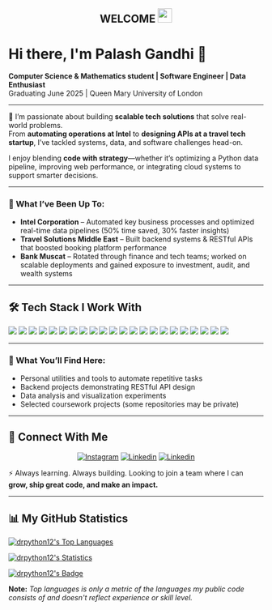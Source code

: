 <h2 align="center">
    WELCOME 
    <img src="https://media.giphy.com/media/hvRJCLFzcasrR4ia7z/giphy.gif" width="28">
</h2>

# Hi there, I'm Palash Gandhi 👋

**Computer Science & Mathematics student | Software Engineer | Data Enthusiast**  
Graduating June 2025 | Queen Mary University of London

---

🚀 I’m passionate about building **scalable tech solutions** that solve real-world problems.  
From **automating operations at Intel** to **designing APIs at a travel tech startup**, I’ve tackled systems, data, and software challenges head-on.

I enjoy blending **code with strategy**—whether it’s optimizing a Python data pipeline, improving web performance, or integrating cloud systems to support smarter decisions.

---

### 💼 What I’ve Been Up To:
- **Intel Corporation** – Automated key business processes and optimized real-time data pipelines (50% time saved, 30% faster insights)
- **Travel Solutions Middle East** – Built backend systems & RESTful APIs that boosted booking platform performance
- **Bank Muscat** – Rotated through finance and tech teams; worked on scalable deployments and gained exposure to investment, audit, and wealth systems

---

## 🛠️ Tech Stack I Work With

![](https://img.shields.io/badge/C-00599C?style=for-the-badge&logo=c&logoColor=white)
![](https://img.shields.io/badge/C%2B%2B-00599C?style=for-the-badge&logo=c%2B%2B&logoColor=white)
![](https://img.shields.io/badge/C%23-239120?style=for-the-badge&logo=c-sharp&logoColor=white)
![](https://img.shields.io/badge/Flask-000000?style=for-the-badge&logo=flask&logoColor=white)
![](https://img.shields.io/badge/GitHub-100000?style=for-the-badge&logo=github&logoColor=white)
![](https://img.shields.io/badge/Java-ED8B00?style=for-the-badge&logo=java&logoColor=white)
![](https://img.shields.io/badge/JavaScript-323330?style=for-the-badge&logo=javascript&logoColor=F7DF1E)
![](https://img.shields.io/badge/Jupyter-F37626.svg?&style=for-the-badge&logo=Jupyter&logoColor=white)
![](https://img.shields.io/badge/Keras-D00000?style=for-the-badge&logo=Keras&logoColor=white)
![](https://img.shields.io/badge/MySQL-005C84?style=for-the-badge&logo=mysql&logoColor=white)
![](https://img.shields.io/badge/Numpy-777BB4?style=for-the-badge&logo=numpy&logoColor=white)
![](https://img.shields.io/badge/Pandas-2C2D72?style=for-the-badge&logo=pandas&logoColor=white)
![](https://img.shields.io/badge/Plotly-239120?style=for-the-badge&logo=plotly&logoColor=white)
![](https://img.shields.io/badge/PostgreSQL-316192?style=for-the-badge&logo=postgresql&logoColor=white)
![](https://img.shields.io/badge/Python-FFD43B?style=for-the-badge&logo=python&logoColor=blue)
![](https://img.shields.io/badge/R-276DC3?style=for-the-badge&logo=r&logoColor=white)
![](https://img.shields.io/badge/scikit_learn-F7931E?style=for-the-badge&logo=scikit-learn&logoColor=white)
![](https://img.shields.io/badge/SciPy-654FF0?style=for-the-badge&logo=SciPy&logoColor=white)
![](https://img.shields.io/badge/SQLite-07405E?style=for-the-badge&logo=sqlite&logoColor=white)
![](https://img.shields.io/badge/TensorFlow-FF6F00?style=for-the-badge&logo=TensorFlow&logoColor=white)
![](https://img.shields.io/badge/Visual_Studio_Code-0078D4?style=for-the-badge&logo=visual%20studio%20code&logoColor=white)
![](https://img.shields.io/badge/Visual_Studio-5C2D91?style=for-the-badge&logo=visual%20studio&logoColor=white)

---

### 📌 What You’ll Find Here:
- Personal utilities and tools to automate repetitive tasks
- Backend projects demonstrating RESTful API design
- Data analysis and visualization experiments
- Selected coursework projects (some repositories may be private)

---

## 🤳 Connect With Me

<p align="center">
    <a href="https://www.instagram.com/palashhg/"><img alt="Instagram" title="Instagram" src="https://img.shields.io/badge/Instagram-E4405F?style=for-the-badge&logo=instagram&logoColor=white"/></a>
    <a href="https://www.linkedin.com/in/palash-gandhi"><img alt="Linkedin" title="LinkedIn" src="https://img.shields.io/badge/-Linkedin-0A66C2?style=for-the-badge&logo=linkedin&logoColor=white"/></a>
    <a href="mailto:palashsamirgandhi@gmail.com"><img alt="Linkedin" title="Gmail" src="https://img.shields.io/badge/Gmail-D14836?style=for-the-badge&logo=gmail&logoColor=white"/></a>
</p>

⚡ Always learning. Always building. Looking to join a team where I can **grow, ship great code, and make an impact.**

---

## 📊 My GitHub Statistics

<a href="https://github.com/anuraghazra/github-readme-stats"><img alt="drpython12's Top Languages" src="https://github-readme-stats.vercel.app/api/top-langs/?username=drpython12"/></a>

<a href="https://github.com/anuraghazra/github-readme-stats"><img alt="drpython12's Statistics" src="https://github-readme-stats.vercel.app/api?username=drpython12"/></a>

<a href="https://github.com/anuraghazra/github-readme-stats"><img alt="drpython12's Badge" src="https://github-readme-streak-stats.herokuapp.com/?user=drpython12"/></a>

<b>Note:</b> <em>Top languages is only a metric of the languages my public code consists of and doesn't reflect experience or skill level.</em>
